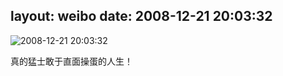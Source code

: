 layout: weibo
date: 2008-12-21 20:03:32
---
<meta name="referrer" content="no-referrer" />

<img src="/images/favicon.ico" style="float: left;"/>2008-12-21 20:03:32

真的猛士敢于直面操蛋的人生！

